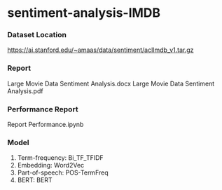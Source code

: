 # sentiment-analysis-IMDB

### Dataset Location
https://ai.stanford.edu/~amaas/data/sentiment/aclImdb_v1.tar.gz 

### Report
Large Movie Data Sentiment Analysis.docx
Large Movie Data Sentiment Analysis.pdf

### Performance Report
Report Performance.ipynb

### Model
1. Term-frequency: Bi_TF_TFIDF
2. Embedding: Word2Vec
3. Part-of-speech: POS-TermFreq
4. BERT: BERT
